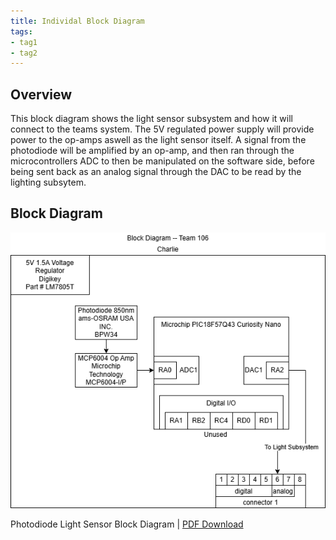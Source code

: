 ```yaml
---
title: Individal Block Diagram
tags:
- tag1
- tag2
---
```


## Overview

This block diagram shows the light sensor subsystem and how it will connect to the teams system. The 5V regulated power supply will provide power to the op-amps aswell as the light sensor itself. A signal from the photodiode will be amplified by an op-amp, and then ran through the microcontrollers ADC to then be manipulated on the software side, before being sent back as an analog signal through the DAC to be read by the lighting subsytem.

## Block Diagram 
![Indivial Block diagram ](<Individual Block Diagram.png>)

Photodiode Light Sensor Block Diagram | [PDF Download](<Individual Block Diagram.pdf>)